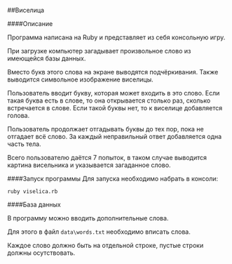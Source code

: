 ##Виселица

####Описание

Программа написана на Ruby и представляет из себя консольную игру.

При загрузке компьютер загадывает произвольное слово из имеющейся базы данных.

Вместо букв этого слова на экране выводятся подчёркивания. Также выводится символьное изображение виселицы.

Пользователь вводит букву, которая может входить в это слово. Если такая буква есть в слове, то она открывается столько раз, сколько встречается в слове. Если такой буквы нет, то к виселице добавляется голова.

Пользователь продолжает отгадывать буквы до тех пор, пока не отгадает всё слово. За каждый неправильный ответ добавляется одна часть тела.

Всего пользователю даётся 7 попыток, в таком случае выводится картина висельника и указывается загаданное слово.

####Запуск программы
Для запуска необходимо набрать в консоли:

```ruby viselica.rb```

####База данных

В программу можно вводить дополнительные слова.

Для этого в файл `data\words.txt` необходимо вписать слова.

Каждое слово должно быть на отдельной строке, пустые строки должны осутствовать.